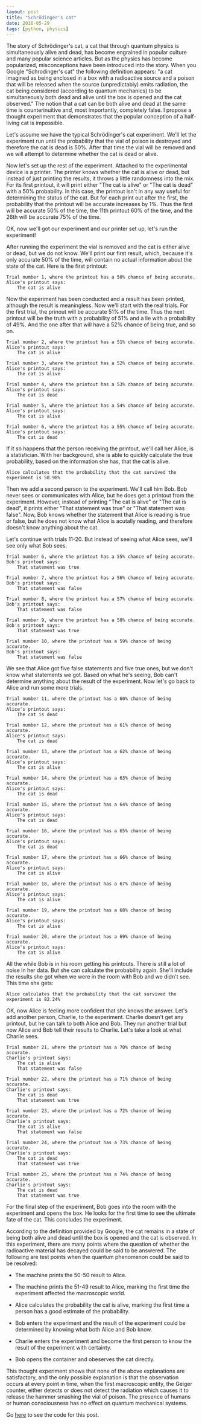 ```yaml
---
layout: post
title: "Schrödinger's cat"
date: 2016-05-29
tags: [python, physics]
---
```

The story of Schrödinger's cat, a cat that through quantum physics is simultaneously alive and dead, has become engrained in popular culture and many popular science articles. But as the physics has become popularized, misconceptions have been introduced into the story. When you Google "Schrodinger's cat" the following definition appears: "a cat imagined as being enclosed in a box with a radioactive source and a poison that will be released when the source (unpredictably) emits radiation, the cat being considered (according to quantum mechanics) to be simultaneously both dead and alive until the box is opened and the cat observed." The notion that a cat can be both alive and dead at the same time is counterinuitive and, most importantly, completely false. I propose a thought experiment that demonstrates that the popular conception of a half-living cat is impossible.<!--more-->


Let's assume we have the typical Schrödinger's cat experiment. We'll let the experiment run until the probability that the vial of poison is destroyed and therefore the cat is dead is 50%. After that time the vial will be removed and we will attempt to determine whether the cat is dead or alive.

Now let's set up the rest of the experiment. Attached to the experimental device is a printer. The printer knows whether the cat is alive or dead, but instead of just printing the results, it throws a little randomness into the mix. For its first printout, it will print either "The cat is alive" or "The cat is dead" with a 50% probability. In this case, the printout isn't in any way useful for determining the status of the cat. But for each print out after the first, the probability that the printout will be accurate increases by 1%. Thus the first will be accurate 50% of the time, the 11th printout 60% of the time, and the 26th will be accurate 75% of the time.

OK, now we'll got our experiment and our printer set up, let's run the experiment!


After running the experiment the vial is removed and the cat is either alive or dead, but we do not know. We'll print our first result,  which, because it's only accurate 50% of the time, will contain no actual information about the state of the cat. Here is the first printout:

    
    Trial number 1, where the printout has a 50% chance of being accurate.
    Alice's printout says:
        The cat is alive
    
    

Now the experiment has been conducted and a result has been printed, although the result is meaningless. Now we'll start with the real trials. For the first trial, the prinout will be accurate 51% of the time. Thus the next printout will be the truth with a probability of 51% and a lie with a probability of 49%. And the one after that will have a 52% chance of being true, and so on.


    Trial number 2, where the printout has a 51% chance of being accurate.
    Alice's printout says:
        The cat is alive
    
    Trial number 3, where the printout has a 52% chance of being accurate.
    Alice's printout says:
        The cat is alive
    
    Trial number 4, where the printout has a 53% chance of being accurate.
    Alice's printout says:
        The cat is dead
    
    Trial number 5, where the printout has a 54% chance of being accurate.
    Alice's printout says:
        The cat is alive
    
    Trial number 6, where the printout has a 55% chance of being accurate.
    Alice's printout says:
        The cat is dead
    
    

If it so happens that the person receiving the printout, we'll call her Alice, is a statistician. With her background, she is able to quickly calculate the true probability, based on the information she has, that the cat is alive.


    Alice calculates that the probability that the cat survived the experiment is 50.98%
    

Then we add a second person to the experiment. We'll call him Bob. Bob never sees or communicates with Alice, but he does get a printout from the experiment. However, instead of printing "The cat is alive" or "The cat is dead", it prints either "That statement was true" or "That statement was false". Now, Bob knows whether the statement that Alice is reading is true or false, but he does not know what Alice is acutally reading, and therefore doesn't know anything about the cat.

Let's continue with trials 11-20. But instead of seeing what Alice sees, we'll see only what Bob sees.


    Trial number 6, where the printout has a 55% chance of being accurate.
    Bob's printout says:
        That statement was true
    
    Trial number 7, where the printout has a 56% chance of being accurate.
    Bob's printout says:
        That statement was false
    
    Trial number 8, where the printout has a 57% chance of being accurate.
    Bob's printout says:
        That statement was false
    
    Trial number 9, where the printout has a 58% chance of being accurate.
    Bob's printout says:
        That statement was true
    
    Trial number 10, where the printout has a 59% chance of being accurate.
    Bob's printout says:
        That statement was false
    
    

We see that Alice got five false statements and five true ones, but we don't know what statements we got. Based on what he's seeing, Bob can't determine anything about the result of the experiment. Now let's go back to Alice and run some more trials.


    Trial number 11, where the printout has a 60% chance of being accurate.
    Alice's printout says:
        The cat is dead
    
    Trial number 12, where the printout has a 61% chance of being accurate.
    Alice's printout says:
        The cat is dead
    
    Trial number 13, where the printout has a 62% chance of being accurate.
    Alice's printout says:
        The cat is alive
    
    Trial number 14, where the printout has a 63% chance of being accurate.
    Alice's printout says:
        The cat is dead
    
    Trial number 15, where the printout has a 64% chance of being accurate.
    Alice's printout says:
        The cat is dead
    
    Trial number 16, where the printout has a 65% chance of being accurate.
    Alice's printout says:
        The cat is dead
    
    Trial number 17, where the printout has a 66% chance of being accurate.
    Alice's printout says:
        The cat is alive
    
    Trial number 18, where the printout has a 67% chance of being accurate.
    Alice's printout says:
        The cat is alive
    
    Trial number 19, where the printout has a 68% chance of being accurate.
    Alice's printout says:
        The cat is alive
    
    Trial number 20, where the printout has a 69% chance of being accurate.
    Alice's printout says:
        The cat is alive
    
    

All the while Bob is in his room getting his printouts. There is still a lot of noise in her data. But she can calculate the probability again. She'll include the results she got when we were in the room with Bob and we didn't see. This time she gets:


    Alice calculates that the probability that the cat survived the experiment is 82.24%
    

OK, now Alice is feeling more confident that she knows the answer. Let's add another person, Charlie, to the experiment. Charlie doesn't get any printout, but he can talk to both Alice and Bob. They run another trial but now Alice and Bob tell their results to Charlie. Let's take a look at what Charlie sees.


    Trial number 21, where the printout has a 70% chance of being accurate.
    Charlie's printout says:
        The cat is alive
        That statement was false
    
    Trial number 22, where the printout has a 71% chance of being accurate.
    Charlie's printout says:
        The cat is dead
        That statement was true
    
    Trial number 23, where the printout has a 72% chance of being accurate.
    Charlie's printout says:
        The cat is alive
        That statement was false
    
    Trial number 24, where the printout has a 73% chance of being accurate.
    Charlie's printout says:
        The cat is dead
        That statement was true
    
    Trial number 25, where the printout has a 74% chance of being accurate.
    Charlie's printout says:
        The cat is dead
        That statement was true
    
    

For the final step of the experiment, Bob goes into the room with the experiment and opens the box. He looks for the first time to see the ultimate fate of the cat.
This concludes the experiment.

According to the definition provided by Google, the cat remains in a state of being both alive and dead until the box is opened and the cat is observed. In this experiment, there are many points where the question of whether the radioactive material has decayed could be said to be answered. The following are test points when the quantum phenomenon could be said to be resolved:

- The machine prints the 50-50 result to Alice.

- The machine prints the 51-49 result to Alice, marking the first time the experiment affected the macroscopic world.

- Alice calculates the probability the cat is alive, marking the first time a person has a good estimate of the probability.

- Bob enters the experiment and the result of the experiment could be determined by knowing what both Alice and Bob know.

- Charlie enters the experiment and become the first person to know the result of the experiment with certainty.

- Bob opens the container and obeserves the cat directly.

This thought experiment shows that none of the above explanations are satisfactory, and the only possible explanation is that the observation occurs at every point in time, when the first macroscopic entity, the Geiger counter, either detects or does not detect the radiation which causes it to release the hammer smashing the vial of poison. The presence of humans or human consciousness has no effect on quantum mechanical systems.

Go [here](https://nbviewer.jupyter.org/github/jss367/JupyterNotebooks/blob/master/Schr%C3%B6dinger%27s%20cat.ipynb) to see the code for this post.
